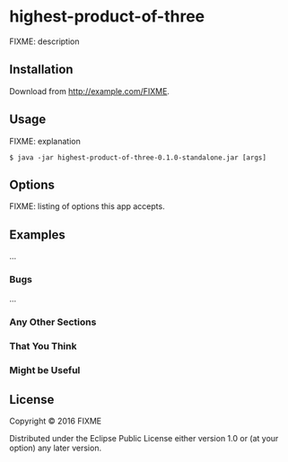 # highest-product-of-three

FIXME: description

## Installation

Download from http://example.com/FIXME.

## Usage

FIXME: explanation

    $ java -jar highest-product-of-three-0.1.0-standalone.jar [args]

## Options

FIXME: listing of options this app accepts.

## Examples

...

### Bugs

...

### Any Other Sections
### That You Think
### Might be Useful

## License

Copyright © 2016 FIXME

Distributed under the Eclipse Public License either version 1.0 or (at
your option) any later version.
